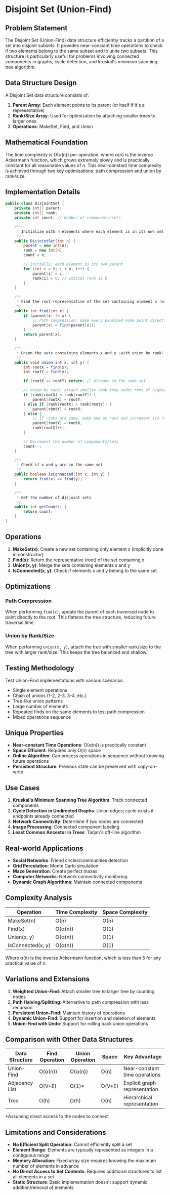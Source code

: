 # Disjoint Set (Union-Find)

## Problem Statement

The Disjoint Set (Union-Find) data structure efficiently tracks a partition of a set into disjoint subsets. It provides near-constant time operations to check if two elements belong to the same subset and to unite two subsets. This structure is particularly useful for problems involving connected components in graphs, cycle detection, and kruskal's minimum spanning tree algorithm.

## Data Structure Design

A Disjoint Set data structure consists of:

1. **Parent Array**: Each element points to its parent (or itself if it's a representative)
2. **Rank/Size Array**: Used for optimization by attaching smaller trees to larger ones
3. **Operations**: MakeSet, Find, and Union

## Mathematical Foundation

The time complexity is O(α(n)) per operation, where α(n) is the inverse Ackermann function, which grows extremely slowly and is practically constant for all reasonable values of n. This near-constant time complexity is achieved through two key optimizations: path compression and union by rank/size.

## Implementation Details

```java
public class DisjointSet {
    private int[] parent;
    private int[] rank;
    private int count; // Number of components/sets

    /**
     * Initialize with n elements where each element is in its own set
     */
    public DisjointSet(int n) {
        parent = new int[n];
        rank = new int[n];
        count = n;

        // Initially, each element is its own parent
        for (int i = 0; i < n; i++) {
            parent[i] = i;
            rank[i] = 0; // Initial rank is 0
        }
    }

    /**
     * Find the root/representative of the set containing element x (with path compression)
     */
    public int find(int x) {
        if (parent[x] != x) {
            // Path compression: make every examined node point directly to the root
            parent[x] = find(parent[x]);
        }
        return parent[x];
    }

    /**
     * Union the sets containing elements x and y (with union by rank)
     */
    public void union(int x, int y) {
        int rootX = find(x);
        int rootY = find(y);

        if (rootX == rootY) return; // Already in the same set

        // Union by rank: attach smaller rank tree under root of higher rank tree
        if (rank[rootX] < rank[rootY]) {
            parent[rootX] = rootY;
        } else if (rank[rootX] > rank[rootY]) {
            parent[rootY] = rootX;
        } else {
            // If ranks are same, make one as root and increment its rank
            parent[rootY] = rootX;
            rank[rootX]++;
        }

        // Decrement the number of components/sets
        count--;
    }

    /**
     * Check if x and y are in the same set
     */
    public boolean isConnected(int x, int y) {
        return find(x) == find(y);
    }

    /**
     * Get the number of disjoint sets
     */
    public int getCount() {
        return count;
    }
}
```

## Operations

1. **MakeSet(x)**: Create a new set containing only element x (implicitly done in constructor)
2. **Find(x)**: Return the representative (root) of the set containing x
3. **Union(x, y)**: Merge the sets containing elements x and y
4. **IsConnected(x, y)**: Check if elements x and y belong to the same set

## Optimizations

### Path Compression

When performing `find(x)`, update the parent of each traversed node to point directly to the root. This flattens the tree structure, reducing future traversal time.

### Union by Rank/Size

When performing `union(x, y)`, attach the tree with smaller rank/size to the tree with larger rank/size. This keeps the tree balanced and shallow.

## Testing Methodology

Test Union-Find implementations with various scenarios:
- Single element operations
- Chain of unions (1-2, 2-3, 3-4, etc.)
- Tree-like union patterns
- Large number of elements
- Repeated finds on the same elements to test path compression
- Mixed operations sequence

## Unique Properties

- **Near-constant Time Operations**: O(α(n)) is practically constant
- **Space Efficient**: Requires only O(n) space
- **Online Algorithm**: Can process operations in sequence without knowing future operations
- **Persistent Structure**: Previous state can be preserved with copy-on-write

## Use Cases

1. **Kruskal's Minimum Spanning Tree Algorithm**: Track connected components
2. **Cycle Detection in Undirected Graphs**: Union edges; cycle exists if endpoints already connected
3. **Network Connectivity**: Determine if two nodes are connected
4. **Image Processing**: Connected component labeling
5. **Least Common Ancestor in Trees**: Tarjan's off-line algorithm

## Real-world Applications

- **Social Networks**: Friend circles/communities detection
- **Grid Percolation**: Monte Carlo simulation
- **Maze Generation**: Create perfect mazes
- **Computer Networks**: Network connectivity monitoring
- **Dynamic Graph Algorithms**: Maintain connected components

## Complexity Analysis

| Operation    | Time Complexity | Space Complexity |
|--------------|----------------|------------------|
| MakeSet(n)   | O(n)           | O(n)             |
| Find(x)      | O(α(n))        | O(1)             |
| Union(x, y)  | O(α(n))        | O(1)             |
| IsConnected(x, y) | O(α(n))    | O(1)             |

Where α(n) is the inverse Ackermann function, which is less than 5 for any practical value of n.

## Variations and Extensions

1. **Weighted Union-Find**: Attach smaller tree to larger tree by counting nodes
2. **Path Halving/Splitting**: Alternative to path compression with less recursion
3. **Persistent Union-Find**: Maintain history of operations
4. **Dynamic Union-Find**: Support for insertion and deletion of elements
5. **Union-Find with Undo**: Support for rolling back union operations

## Comparison with Other Data Structures

| Data Structure     | Find Operation | Union Operation | Space       | Key Advantage               |
|--------------------|----------------|----------------|-------------|-----------------------------|
| Union-Find         | O(α(n))        | O(α(n))        | O(n)        | Near-constant time operations|
| Adjacency List     | O(V+E)         | O(1)*          | O(V+E)      | Explicit graph representation|
| Tree               | O(h)           | O(h)           | O(n)        | Hierarchical representation  |

*Assuming direct access to the nodes to connect

## Limitations and Considerations

- **No Efficient Split Operation**: Cannot efficiently split a set
- **Element Range**: Elements are typically represented as integers in a contiguous range
- **Memory Allocation**: Fixed array size requires knowing the maximum number of elements in advance
- **No Direct Access to Set Contents**: Requires additional structures to list all elements in a set
- **Static Structure**: Basic implementation doesn't support dynamic addition/removal of elements
